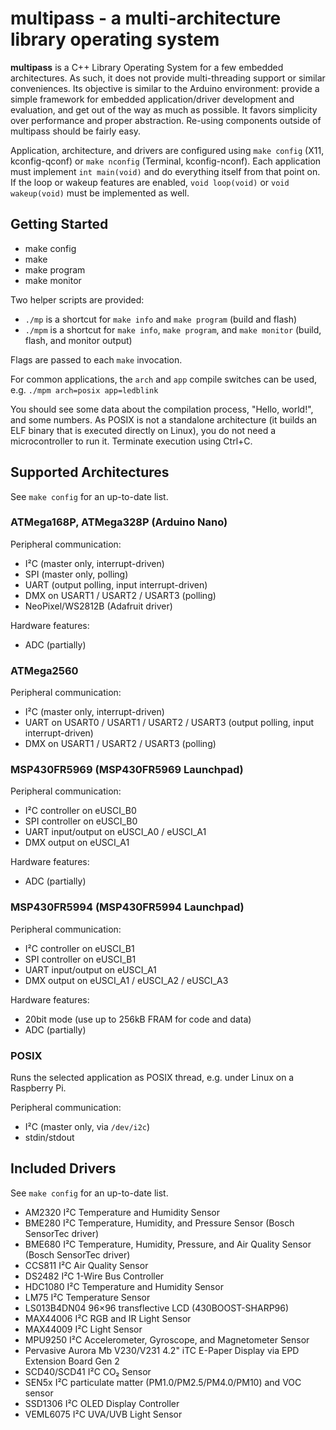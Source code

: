 # multipass - a multi-architecture library operating system

**multipass** is a C++ Library Operating System for a few embedded
architectures.  As such, it does not provide multi-threading support or similar
conveniences.  Its objective is similar to the Arduino environment: provide a
simple framework for embedded application/driver development and evaluation,
and get out of the way as much as possible. It favors simplicity over
performance and proper abstraction.  Re-using components outside of multipass
should be fairly easy.

Application, architecture, and drivers are configured using `make config` (X11,
kconfig-qconf) or `make nconfig` (Terminal, kconfig-nconf). Each application
must implement `int main(void)` and do everything itself from that point on.
If the loop or wakeup features are enabled, `void loop(void)` or `void
wakeup(void)` must be implemented as well.

## Getting Started

* make config
* make
* make program
* make monitor

Two helper scripts are provided:

* `./mp` is a shortcut for `make info` and `make program` (build and flash)
* `./mpm` is a shortcut for `make info`, `make program`, and `make monitor` (build, flash, and monitor output)

Flags are passed to each `make` invocation.

For common applications, the `arch` and `app` compile switches can be used,
e.g. `./mpm arch=posix app=ledblink`

You should see some data about the compilation process, "Hello, world!", and
some numbers. As POSIX is not a standalone architecture (it builds an ELF
binary that is executed directly on Linux), you do not need a microcontroller
to run it. Terminate execution using Ctrl+C.

## Supported Architectures

See `make config` for an up-to-date list.

### ATMega168P, ATMega328P (Arduino Nano)

Peripheral communication:

* I²C (master only, interrupt-driven)
* SPI (master only, polling)
* UART (output polling, input interrupt-driven)
* DMX on USART1 / USART2 / USART3 (polling)
* NeoPixel/WS2812B (Adafruit driver)

Hardware features:

* ADC (partially)

### ATMega2560

Peripheral communication:

* I²C (master only, interrupt-driven)
* UART on USART0 / USART1 / USART2 / USART3 (output polling, input interrupt-driven)
* DMX on USART1 / USART2 / USART3 (polling)

### MSP430FR5969 (MSP430FR5969 Launchpad)

Peripheral communication:

* I²C controller on eUSCI\_B0
* SPI controller on eUSCI\_B0
* UART input/output on eUSCI\_A0 / eUSCI\_A1
* DMX output on eUSCI\_A1

Hardware features:

* ADC (partially)

### MSP430FR5994 (MSP430FR5994 Launchpad)

Peripheral communication:

* I²C controller on eUSCI\_B1
* SPI controller on eUSCI\_B1
* UART input/output on eUSCI\_A1
* DMX output on eUSCI\_A1 / eUSCI\_A2 / eUSCI\_A3

Hardware features:

* 20bit mode (use up to 256kB FRAM for code and data)
* ADC (partially)

### POSIX

Runs the selected application as POSIX thread, e.g. under Linux on a Raspberry Pi.

Peripheral communication:

* I²C (master only, via `/dev/i2c`)
* stdin/stdout

## Included Drivers

See `make config` for an up-to-date list.

* AM2320 I²C Temperature and Humidity Sensor
* BME280 I²C Temperature, Humidity, and Pressure Sensor (Bosch SensorTec driver)
* BME680 I²C Temperature, Humidity, Pressure, and Air Quality Sensor (Bosch SensorTec driver)
* CCS811 I²C Air Quality Sensor
* DS2482 I²C 1-Wire Bus Controller
* HDC1080 I²C Temperature and Humidity Sensor
* LM75 I²C Temperature Sensor
* LS013B4DN04 96×96 transflective LCD (430BOOST-SHARP96)
* MAX44006 I²C RGB and IR Light Sensor
* MAX44009 I²C Light Sensor
* MPU9250 I²C Accelerometer, Gyroscope, and Magnetometer Sensor
* Pervasive Aurora Mb V230/V231 4.2" iTC E-Paper Display via EPD Extension Board Gen 2
* SCD40/SCD41 I²C CO₂ Sensor
* SEN5x I²C particulate matter (PM1.0/PM2.5/PM4.0/PM10) and VOC sensor
* SSD1306 I²C OLED Display Controller
* VEML6075 I²C UVA/UVB Light Sensor
